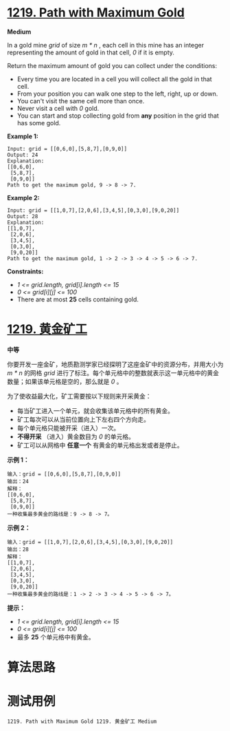 # [1219. Path with Maximum Gold][enTitle]

**Medium**

In a gold mine  *grid*  of size  *m * n* , each cell in this mine has an integer representing the amount of gold in that cell,  *0*  if it is empty.

Return the maximum amount of gold you can collect under the conditions:

- Every time you are located in a cell you will collect all the gold in that cell. 
- From your position you can walk one step to the left, right, up or down. 
- You can't visit the same cell more than once. 
- Never visit a cell with  *0*  gold. 
- You can start and stop collecting gold from **any** position in the grid that has some gold.



**Example 1:** 

```
Input: grid = [[0,6,0],[5,8,7],[0,9,0]]
Output: 24
Explanation:
[[0,6,0],
 [5,8,7],
 [0,9,0]]
Path to get the maximum gold, 9 -> 8 -> 7.

```

**Example 2:** 

```
Input: grid = [[1,0,7],[2,0,6],[3,4,5],[0,3,0],[9,0,20]]
Output: 28
Explanation:
[[1,0,7],
 [2,0,6],
 [3,4,5],
 [0,3,0],
 [9,0,20]]
Path to get the maximum gold, 1 -> 2 -> 3 -> 4 -> 5 -> 6 -> 7.

```



**Constraints:** 

-  *1 <= grid.length, grid[i].length <= 15*  
-  *0 <= grid[i][j] <= 100*  
- There are at most **25** cells containing gold.


# [1219. 黄金矿工][cnTitle]

**中等**

你要开发一座金矿，地质勘测学家已经探明了这座金矿中的资源分布，并用大小为  *m * n*  的网格  *grid*  进行了标注。每个单元格中的整数就表示这一单元格中的黄金数量；如果该单元格是空的，那么就是  *0* 。

为了使收益最大化，矿工需要按以下规则来开采黄金：

- 每当矿工进入一个单元，就会收集该单元格中的所有黄金。 
- 矿工每次可以从当前位置向上下左右四个方向走。 
- 每个单元格只能被开采（进入）一次。 
- **不得开采** （进入）黄金数目为  *0*  的单元格。 
- 矿工可以从网格中 **任意一个**  有黄金的单元格出发或者是停止。



**示例 1：** 

```
输入：grid = [[0,6,0],[5,8,7],[0,9,0]]
输出：24
解释：
[[0,6,0],
 [5,8,7],
 [0,9,0]]
一种收集最多黄金的路线是：9 -> 8 -> 7。

```

**示例 2：** 

```
输入：grid = [[1,0,7],[2,0,6],[3,4,5],[0,3,0],[9,0,20]]
输出：28
解释：
[[1,0,7],
 [2,0,6],
 [3,4,5],
 [0,3,0],
 [9,0,20]]
一种收集最多黄金的路线是：1 -> 2 -> 3 -> 4 -> 5 -> 6 -> 7。

```



**提示：** 

-  *1 <= grid.length, grid[i].length <= 15*  
-  *0 <= grid[i][j] <= 100*  
- 最多 **25** 个单元格中有黄金。




# 算法思路

# 测试用例
```
1219. Path with Maximum Gold 1219. 黄金矿工 Medium
```

[enTitle]: https://leetcode.com/problems/path-with-maximum-gold/
[cnTitle]: https://leetcode-cn.com/problems/path-with-maximum-gold/
